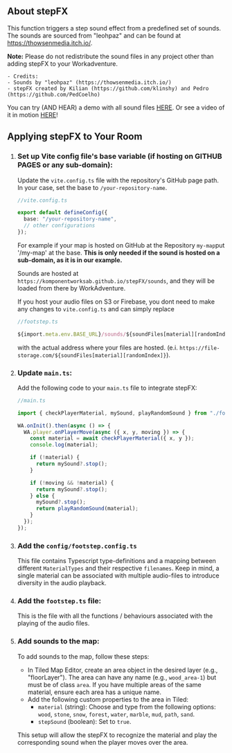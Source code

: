 ## About stepFX

This function triggers a step sound effect from a predefined set of sounds.
The sounds are sourced from "leohpaz" and can be found at https://thowsenmedia.itch.io/.

**Note:** Please do not redistribute the sound files in any project other than adding stepFX to your Workadventure.

    - Credits:
    - Sounds by "leohpaz" (https://thowsenmedia.itch.io/)
    - stepFX created by Kilian (https://github.com/klinshy) and Pedro (https://github.com/PedCoelho)

You can try (AND HEAR) a demo with all sound files [HERE](https://play.workadventu.re/_/04occgjyqgr1/komponentab.github.io/stepFX/office.tmj).
Or see a video of it in motion [HERE](https://rec.cocreation.world/8YwkJZHL)!

## Applying stepFX to Your Room

1.  ### Set up Vite config file's base variable (if hosting on GITHUB PAGES or any sub-domain):

    Update the `vite.config.ts` file with the repository's GitHub page path.
    In your case, set the base to `/your-repository-name`.

    ```ts
    //vite.config.ts

    export default defineConfig({
      base: "/your-repository-name",
      // other configurations
    });
    ```

    For example if your map is hosted on GitHub at the Repository `my-map`put '/my-map' at the base. **This is only needed if the sound is hosted on a sub-domain, as it is in our example.**

    Sounds are hosted at `https://komponentworksab.github.io/stepFX/sounds`, and they will be loaded from there by WorkAdventure.

    If you host your audio files on S3 or Firebase, you dont need to make any changes to `vite.config.ts` and can simply replace

    ```ts
    //footstep.ts

    ${import.meta.env.BASE_URL}/sounds/${soundFiles[material][randomIndex]}
    ```

    with the actual address where your files are hosted. (e.i. `https://file-storage.com/${soundFiles[material][randomIndex]}`).

2.  ### Update `main.ts`:

    Add the following code to your `main.ts` file to integrate stepFX:

    ```ts
    //main.ts

    import { checkPlayerMaterial, mySound, playRandomSound } from "./footstep";

    WA.onInit().then(async () => {
      WA.player.onPlayerMove(async ({ x, y, moving }) => {
        const material = await checkPlayerMaterial({ x, y });
        console.log(material);

        if (!material) {
          return mySound?.stop();
        }

        if (!moving && !material) {
          return mySound?.stop();
        } else {
          mySound?.stop();
          return playRandomSound(material);
        }
      });
    });
    ```

3.  ### Add the `config/footstep.config.ts`

    This file contains Typescript type-definitions and a mapping between different `MaterialTypes` and their respective `filenames`. Keep in mind, a single material can be associated with multiple audio-files to introduce diversity in the audio playback.

4.  ### Add the `footstep.ts` file:

    This is the file with all the functions / behaviours associated with the playing of the audio files.

5.  ### Add sounds to the map:

    To add sounds to the map, follow these steps:

    - In Tiled Map Editor, create an area object in the desired layer (e.g., "floorLayer"). The area can have any name (e.g., `wood_area-1`) but must be of class `area`. If you have multiple areas of the same material, ensure each area has a unique name.
    - Add the following custom properties to the area in Tiled:
      - `material` (string): Choose and type from the following options: `wood`, `stone`, `snow`, `forest`, `water`, `marble`, `mud`, `path`, `sand`.
      - `stepSound` (boolean): Set to `true`.

    This setup will allow the stepFX to recognize the material and play the corresponding sound when the player moves over the area.

